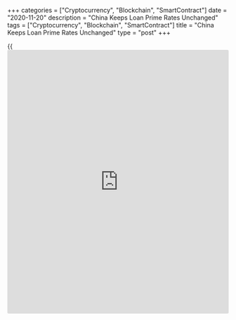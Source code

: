 +++
categories = ["Cryptocurrency", "Blockchain", "SmartContract"]
date = "2020-11-20"
description = "China Keeps Loan Prime Rates Unchanged"
tags = ["Cryptocurrency", "Blockchain", "SmartContract"]
title = "China Keeps Loan Prime Rates Unchanged"
type = "post"
+++

{{<iframe id="large-banner" src="https://www.bounty.group/#slide=26.0" width="100%" height="600" scrolling="no" style="border: 0px solid rgb(216, 221, 230); border-radius: 3px;">}}

China kept its benchmark loan prime rates unchanged for the seventh
consecutive month, as widely expected, on Friday.

The one-year loan prime rate was retained at 3.85 percent and the five-
year loan prime rate was maintained at 4.65 percent.

The one-year and five-year loan prime rates were last reduced in April.
The one-year loan prime rate was lowered by 20 basis points and five-
year rate by 10 basis points in April.

The loan prime rate is fixed monthly based on the submission of 18
banks, though Beijing has influence over the rate-setting. This new
lending rate replaced the central bank's traditional benchmark lending
rate in August 2019.

As the PBoC had not adjusted the rate on its medium-term lending
facility early this month, commercial banks were widely expected to
retain the LPR today.

Given that the [economy][1] is now back on track and fiscal [policy](https://www.fintechee.com/policy/) is
set to remain supportive until at least the start of next year, the PBoC
is shifting its focus away from supporting growth back towards
addressing financial risks and moral hazard, Julian Evans-Pritchard and
Sheana Yue, economists at Capital Economics, said.

And while the PBoC will probably want to start increasing the LPR at
some point, recent comments by the vice governor suggest that it is no
rush to do so, economists noted.

The economists expect PBoC [policy](https://www.fintechee.com/policy/) rates to rise by 30 basis points in
2021.

For comments and feedback [contact](https://www.playgroundfx.com/contact/): editorial@rtt[news](https://www.letsplayfx.com/blog/forex-news-website/).com

[Economic News][1]

 **What parts of the world are seeing the best (and worst) economic
performances lately? Click[here][2] to check out our [Econ Scorecard][2]
and find out! See up-to-the-moment [ranking](https://www.playgroundfx.com/blog/crypto-exchange-ranking/)s for the best and worst
performers in [GDP][2], [unemployment rate][3], [inflation][4] and much
more.**

   1. www.rtt[news](https://www.letsplayfx.com/blog/forex-news-website/).com/Content/EconomicNews.aspx
   2. www.rtt[news](https://www.letsplayfx.com/blog/forex-news-website/).com/economic-scorecard/world-rank/GDP/highest-performance.aspx
   3. www.rtt[news](https://www.letsplayfx.com/blog/forex-news-website/).com/economic-scorecard/world-rank/unemployment-rate/lowest-performance.aspx
   4. www.rtt[news](https://www.letsplayfx.com/blog/forex-news-website/).com/economic-scorecard/world-rank/CPI/highest-performance.aspx